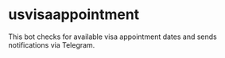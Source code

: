 # usvisaappointment
This bot checks for available visa appointment dates and sends notifications via Telegram.
